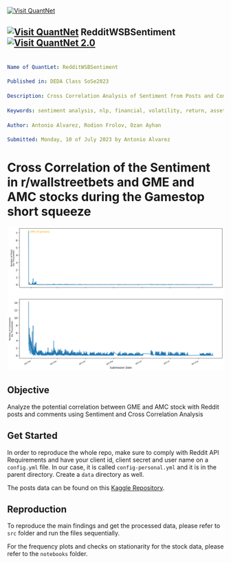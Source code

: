 [<img src="https://github.com/QuantLet/Styleguide-and-FAQ/blob/master/pictures/banner.png" width="888" alt="Visit QuantNet">](http://quantlet.de/)

## [<img src="https://github.com/QuantLet/Styleguide-and-FAQ/blob/master/pictures/qloqo.png" alt="Visit QuantNet">](http://quantlet.de/) **RedditWSBSentiment** [<img src="https://github.com/QuantLet/Styleguide-and-FAQ/blob/master/pictures/QN2.png" width="60" alt="Visit QuantNet 2.0">](http://quantlet.de/)

```yaml

Name of QuantLet: RedditWSBSentiment

Published in: DEDA Class SoSe2023

Description: Cross Correlation Analysis of Sentiment from Posts and Comments in the subreddit r/wallstreetbets and GME and AMC stocks during the Gamestop short squeeze of 2021.

Keywords: sentiment analysis, nlp, financial, volatility, return, asset, web scrapping, social media, reddit

Author: Antonio Alvarez, Rodion Frolov, Ozan Ayhan

Submitted: Monday, 10 of July 2023 by Antonio Alvarez

```

# Cross Correlation of the Sentiment in r/wallstreetbets and GME and AMC stocks during the Gamestop short squeeze

![Proportion of Positives and Negatives](./images/n_posts_comments.png)

## Objective
Analyze the potential correlation between GME and AMC stock with Reddit posts and comments using Sentiment and Cross 
Correlation Analysis


## Get Started
In order to reproduce the whole repo, make sure to comply with Reddit API Requirements and have your client id, 
client secret and user name on a `config.yml` file. 
In our case, it is called `config-personal.yml` and it is in the parent directory. Create a ```data``` directory as well.

The posts data can be found on this [Kaggle Repository](https://www.kaggle.com/datasets/gpreda/reddit-wallstreetsbets-posts?resource=download).

## Reproduction
To reproduce the main findings and get the processed data, please refer to ```src``` folder and run the files sequentially.

For the frequency plots and checks on stationarity for the stock data, please refer to the ```notebooks``` folder.
